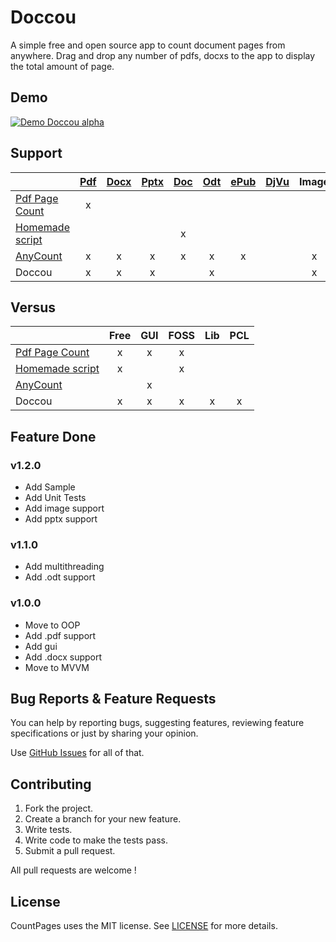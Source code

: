 # Doccou

A simple free and open source app to count document pages from anywhere. Drag and drop any number of pdfs, docxs to the app to display the total amount of page.

## Demo

[![Demo Doccou alpha](http://share.gifyoutube.com/KzB6Gb.gif)](https://www.youtube.com/watch?v=ek1j272iAmc)

## Support

|                       | [Pdf][1]  | [Docx][2] | [Pptx][3] | [Doc][4]  | [Odt][5]  | [ePub][6] | [DjVu][7] | Image     |
| --------------------- |:---------:|:---------:|:---------:|:---------:|:---------:|:---------:|:---------:|:---------:|
| [Pdf Page Count][10]  |     x     |           |           |           |           |           |           |           |
| [Homemade script][11] |           |           |           |     x     |           |           |           |           |
| [AnyCount][12]        |     x     |     x     |     x     |     x     |     x     |     x     |           |     x     |
| Doccou                |     x     |     x     |     x     |           |     x     |           |           |     x     |

[1]: http://en.wikipedia.org/wiki/Pdf
[2]: http://en.wikipedia.org/wiki/docx
[3]: http://en.wikipedia.org/wiki/pptx
[4]: http://en.wikipedia.org/wiki/doc
[5]: http://en.wikipedia.org/wiki/OpenDocument
[6]: http://en.wikipedia.org/wiki/EPUB
[7]: http://en.wikipedia.org/wiki/DjVu

[10]: http://sourceforge.net/projects/pdfpagecount/
[11]: http://blogs.technet.com/b/heyscriptingguy/archive/2006/09/07/how-can-i-get-a-total-page-count-for-all-the-word-documents-in-a-folder.aspx
[12]: http://www.anycount.com/

## Versus

|                       |    Free   |    GUI    |    FOSS   |    Lib    |    PCL    |
| --------------------- |:---------:|:---------:|:---------:|:---------:|:---------:|
| [Pdf Page Count][10]  |     x     |     x     |     x     |           |           |
| [Homemade script][11] |     x     |           |     x     |           |           |
| [AnyCount][12]        |           |     x     |           |           |           |
| Doccou                |     x     |     x     |     x     |     x     |     x     |

## Feature Done 

### v1.2.0

* Add Sample
* Add Unit Tests
* Add image support
* Add pptx support

### v1.1.0

* Add multithreading
* Add .odt support

### v1.0.0

* Move to OOP
* Add .pdf support
* Add gui
* Add .docx support
* Move to MVVM

## Bug Reports & Feature Requests

You can help by reporting bugs, suggesting features, reviewing feature specifications or just by sharing your opinion.

Use [GitHub Issues](https://github.com/aloisdg/Doccou/issues) for all of that.

## Contributing

1. Fork the project.
2. Create a branch for your new feature.
3. Write tests.
4. Write code to make the tests pass.
5. Submit a pull request.

All pull requests are welcome !

## License

CountPages uses the MIT license. See [LICENSE](https://github.com/aloisdg/Doccou/blob/master/LICENSE) for more details.
